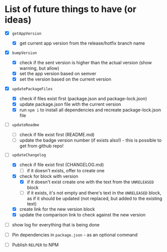 # List of future things to have (or ideas)

- [x] `getAppVersion`

  - [x] get current app version from the release/hotfix branch name

- [x] `bumpVersion`

  - [x] check if the sent version is higher than the actual version (show warning, but allow)
  - [x] set the app version based on semver
  - [x] set the version based on the current version

- [x] `updatePackageFiles`

  - [x] check if files exist first (package.json and package-lock.json)
  - [x] update package.json file with the current version
  - [x] run `npm i` to install all dependencies and recreate package-lock.json file

- [ ] `updateReadme`

  - [ ] check if file exist first (README.md)
  - [ ] update the badge version number (if exists also!) - this is possible to get from github repo!

- [ ] `updateChangelog`

  - [x] check if file exist first (CHANGELOG.md)
    - [ ] if it doesn't exists, offer to create one
  - [x] check for block with version
    - [x] if it doesn't exist create one with the text from the `UNRELEASED` block
    - [ ] if it exists, it's not empty and there's text in the `UNRELEASED` block, as if it should be updated (not replaced, but added to the existing text)
  - [x] create link for the new version block
  - [x] update the comparison link to check against the new version

- [ ] show log for everything that is being done

- [ ] Pin dependencies in `package.json` - as an optional command

- [ ] Publish `RELPER` to NPM
